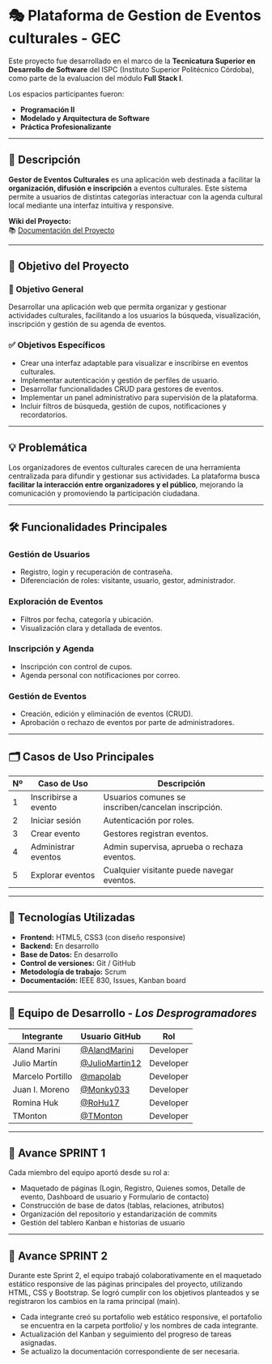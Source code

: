 # 🎭 Plataforma de Gestion de Eventos culturales - GEC

Este proyecto fue desarrollado en el marco de la **Tecnicatura Superior en Desarrollo de Software** del ISPC (Instituto Superior Politécnico Córdoba), como parte de la evaluacion del módulo **Full Stack I**.

Los espacios participantes fueron:

- **Programación II**  
- **Modelado y Arquitectura de Software**  
- **Práctica Profesionalizante**
---

## 📌 Descripción

**Gestor de Eventos Culturales** es una aplicación web destinada a facilitar la **organización, difusión e inscripción** a eventos culturales. Este sistema permite a usuarios de distintas categorías interactuar con la agenda cultural local mediante una interfaz intuitiva y responsive.

**Wiki del Proyecto:**  
📚 [Documentación del Proyecto](https://github.com/LosDesprogramadores/gestor-eventos-culturales-ispc/wiki)  

---

## 🧠 Objetivo del Proyecto

### 🎯 Objetivo General
Desarrollar una aplicación web que permita organizar y gestionar actividades culturales, facilitando a los usuarios la búsqueda, visualización, inscripción y gestión de su agenda de eventos.

### ✅ Objetivos Específicos
- Crear una interfaz adaptable para visualizar e inscribirse en eventos culturales.
- Implementar autenticación y gestión de perfiles de usuario.
- Desarrollar funcionalidades CRUD para gestores de eventos.
- Implementar un panel administrativo para supervisión de la plataforma.
- Incluir filtros de búsqueda, gestión de cupos, notificaciones y recordatorios.

---

## 💡 Problemática

Los organizadores de eventos culturales carecen de una herramienta centralizada para difundir y gestionar sus actividades. La plataforma busca **facilitar la interacción entre organizadores y el público**, mejorando la comunicación y promoviendo la participación ciudadana.

---

## 🛠️ Funcionalidades Principales

### Gestión de Usuarios
- Registro, login y recuperación de contraseña.
- Diferenciación de roles: visitante, usuario, gestor, administrador.

### Exploración de Eventos
- Filtros por fecha, categoría y ubicación.
- Visualización clara y detallada de eventos.

### Inscripción y Agenda
- Inscripción con control de cupos.
- Agenda personal con notificaciones por correo.

### Gestión de Eventos
- Creación, edición y eliminación de eventos (CRUD).
- Aprobación o rechazo de eventos por parte de administradores.

---

## 🗂️ Casos de Uso Principales

| Nº  | Caso de Uso                  | Descripción                                                                 |
|-----|------------------------------|-----------------------------------------------------------------------------|
| 1   | Inscribirse a evento         | Usuarios comunes se inscriben/cancelan inscripción.                        |
| 2   | Iniciar sesión               | Autenticación por roles.                                                   |
| 3   | Crear evento                 | Gestores registran eventos.                                                |
| 4   | Administrar eventos          | Admin supervisa, aprueba o rechaza eventos.                                |
| 5   | Explorar eventos             | Cualquier visitante puede navegar eventos.                                 |

---

## 🧩 Tecnologías Utilizadas

- **Frontend:** HTML5, CSS3 (con diseño responsive)
- **Backend:** En desarrollo 
- **Base de Datos:** En desarrollo
- **Control de versiones:** Git / GitHub
- **Metodología de trabajo:** Scrum
- **Documentación:** IEEE 830, Issues, Kanban board

---

## 👥 Equipo de Desarrollo - *Los Desprogramadores*

| Integrante        | Usuario GitHub     | Rol  |
|-------------------|--------------------|------|
| Aland Marini      | [@AlandMarini](https://github.com/AlandMarini)     | Developer |
| Julio Martín      | [@JulioMartin12](https://github.com/JulioMartin12) | Developer |
| Marcelo Portillo  | [@mapolab](https://github.com/mapolab)             | Developer |
| Juan I. Moreno    | [@Monky033](https://github.com/Monky033)           | Developer |
| Romina Huk        | [@RoHu17](https://github.com/RoHu17)               | Developer |
| TMonton           | [@TMonton](https://github.com/TMonton)             | Developer |

---

## 🔁 Avance SPRINT 1

Cada miembro del equipo aportó desde su rol a:
- Maquetado de páginas (Login, Registro, Quienes somos, Detalle de evento, Dashboard de usuario y Formulario de contacto)
- Construcción de base de datos (tablas, relaciones, atributos)
- Organización del repositorio y estandarización de commits
- Gestión del tablero Kanban e historias de usuario

---
## 🔁 Avance SPRINT 2 
Durante este Sprint 2, el equipo trabajó colaborativamente en el maquetado estático responsive de las páginas principales del proyecto, utilizando HTML, CSS y Bootstrap. Se logró cumplir con los objetivos planteados y se registraron los cambios en la rama principal (main).

- Cada integrante creó su portafolio web estático responsive, el portafolio se encuentra en la carpeta portfolio/ y los nombres de cada integrante.
- Actualización del Kanban y seguimiento del progreso de tareas asignadas.
- Se actualizo la documentación correspondiente de ser necesaria.



